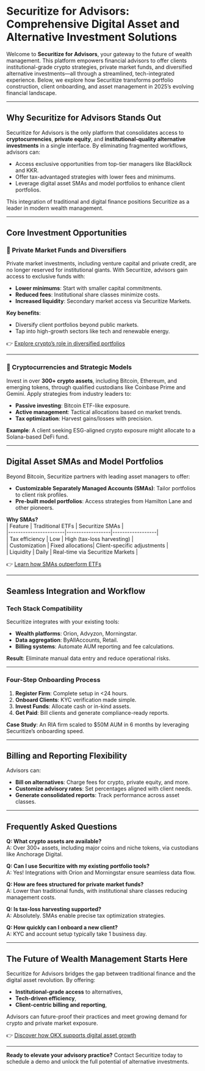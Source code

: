 # Securitize for Advisors: Comprehensive Digital Asset and Alternative Investment Solutions  

Welcome to **Securitize for Advisors**, your gateway to the future of wealth management. This platform empowers financial advisors to offer clients institutional-grade crypto strategies, private market funds, and diversified alternative investments—all through a streamlined, tech-integrated experience. Below, we explore how Securitize transforms portfolio construction, client onboarding, and asset management in 2025’s evolving financial landscape.  

---

## Why Securitize for Advisors Stands Out  

Securitize for Advisors is the only platform that consolidates access to **cryptocurrencies**, **private equity**, and **institutional-quality alternative investments** in a single interface. By eliminating fragmented workflows, advisors can:  
- Access exclusive opportunities from top-tier managers like BlackRock and KKR.  
- Offer tax-advantaged strategies with lower fees and minimums.  
- Leverage digital asset SMAs and model portfolios to enhance client portfolios.  

This integration of traditional and digital finance positions Securitize as a leader in modern wealth management.  

---

## Core Investment Opportunities  

### 📌 Private Market Funds and Diversifiers  
Private market investments, including venture capital and private credit, are no longer reserved for institutional giants. With Securitize, advisors gain access to exclusive funds with:  
- **Lower minimums**: Start with smaller capital commitments.  
- **Reduced fees**: Institutional share classes minimize costs.  
- **Increased liquidity**: Secondary market access via Securitize Markets.  

**Key benefits**:  
- Diversify client portfolios beyond public markets.  
- Tap into high-growth sectors like tech and renewable energy.  

👉 [Explore crypto’s role in diversified portfolios](https://bit.ly/okx-bonus)  

---

### 📌 Cryptocurrencies and Strategic Models  
Invest in over **300+ crypto assets**, including Bitcoin, Ethereum, and emerging tokens, through qualified custodians like Coinbase Prime and Gemini. Apply strategies from industry leaders to:  
- **Passive investing**: Bitcoin ETF-like exposure.  
- **Active management**: Tactical allocations based on market trends.  
- **Tax optimization**: Harvest gains/losses with precision.  

**Example**: A client seeking ESG-aligned crypto exposure might allocate to a Solana-based DeFi fund.  

---

## Digital Asset SMAs and Model Portfolios  

Beyond Bitcoin, Securitize partners with leading asset managers to offer:  
- **Customizable Separately Managed Accounts (SMAs)**: Tailor portfolios to client risk profiles.  
- **Pre-built model portfolios**: Access strategies from Hamilton Lane and other pioneers.  

**Why SMAs?**  
| Feature                | Traditional ETFs | Securitize SMAs |  
|-----------------------|------------------|------------------|  
| Tax efficiency        | Low              | High (tax-loss harvesting) |  
| Customization         | Fixed allocations| Client-specific adjustments |  
| Liquidity             | Daily            | Real-time via Securitize Markets |  

👉 [Learn how SMAs outperform ETFs](https://bit.ly/okx-bonus)  

---

## Seamless Integration and Workflow  

### Tech Stack Compatibility  
Securitize integrates with your existing tools:  
- **Wealth platforms**: Orion, Advyzon, Morningstar.  
- **Data aggregation**: ByAllAccounts, Retail.  
- **Billing systems**: Automate AUM reporting and fee calculations.  

**Result**: Eliminate manual data entry and reduce operational risks.  

---

### Four-Step Onboarding Process  
1. **Register Firm**: Complete setup in <24 hours.  
2. **Onboard Clients**: KYC verification made simple.  
3. **Invest Funds**: Allocate cash or in-kind assets.  
4. **Get Paid**: Bill clients and generate compliance-ready reports.  

**Case Study**: An RIA firm scaled to $50M AUM in 6 months by leveraging Securitize’s onboarding speed.  

---

## Billing and Reporting Flexibility  

Advisors can:  
- **Bill on alternatives**: Charge fees for crypto, private equity, and more.  
- **Customize advisory rates**: Set percentages aligned with client needs.  
- **Generate consolidated reports**: Track performance across asset classes.  

---

## Frequently Asked Questions  

**Q: What crypto assets are available?**  
A: Over 300+ assets, including major coins and niche tokens, via custodians like Anchorage Digital.  

**Q: Can I use Securitize with my existing portfolio tools?**  
A: Yes! Integrations with Orion and Morningstar ensure seamless data flow.  

**Q: How are fees structured for private market funds?**  
A: Lower than traditional funds, with institutional share classes reducing management costs.  

**Q: Is tax-loss harvesting supported?**  
A: Absolutely. SMAs enable precise tax optimization strategies.  

**Q: How quickly can I onboard a new client?**  
A: KYC and account setup typically take 1 business day.  

---

## The Future of Wealth Management Starts Here  

Securitize for Advisors bridges the gap between traditional finance and the digital asset revolution. By offering:  
- **Institutional-grade access** to alternatives,  
- **Tech-driven efficiency**,  
- **Client-centric billing and reporting**,  

Advisors can future-proof their practices and meet growing demand for crypto and private market exposure.  

👉 [Discover how OKX supports digital asset growth](https://bit.ly/okx-bonus)  

---  

**Ready to elevate your advisory practice?** Contact Securitize today to schedule a demo and unlock the full potential of alternative investments.